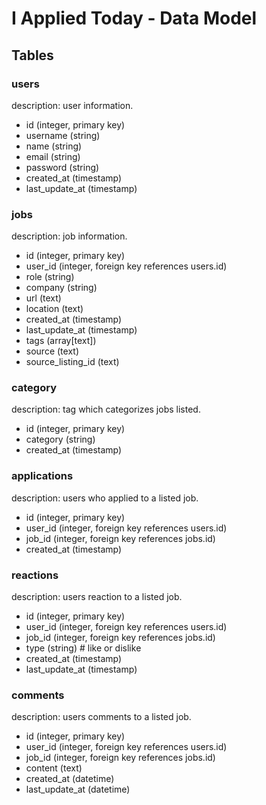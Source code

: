 # I Applied Today - Data Model

## Tables

### users

description: user information.

- id (integer, primary key)
- username (string)
- name (string)
- email (string)
- password (string)
- created_at (timestamp)
- last_update_at (timestamp)

### jobs

description: job information.

- id (integer, primary key)
- user_id (integer, foreign key references users.id)
- role (string)
- company (string)
- url (text)
- location (text)
- created_at (timestamp)
- last_update_at (timestamp)
- tags (array[text])
- source (text)
- source_listing_id (text)

### category

description: tag which categorizes jobs listed.

- id (integer, primary key)
- category (string)
- created_at (timestamp)

### applications

description: users who applied to a listed job.

- id (integer, primary key)
- user_id (integer, foreign key references users.id)
- job_id (integer, foreign key references jobs.id)
- created_at (timestamp)

### reactions

description: users reaction to a listed job.

- id (integer, primary key)
- user_id (integer, foreign key references users.id)
- job_id (integer, foreign key references jobs.id)
- type (string) # like or dislike
- created_at (timestamp)
- last_update_at (timestamp)

### comments

description: users comments to a listed job.

- id (integer, primary key)
- user_id (integer, foreign key references users.id)
- job_id (integer, foreign key references jobs.id)
- content (text)
- created_at (datetime)
- last_update_at (datetime)
